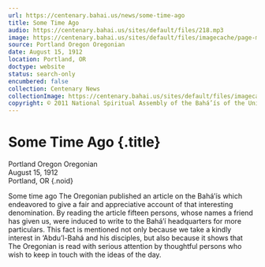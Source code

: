 ```yaml
---
url: https://centenary.bahai.us/news/some-time-ago
title: Some Time Ago
audio: https://centenary.bahai.us/sites/default/files/218.mp3
image: https://centenary.bahai.us/sites/default/files/imagecache/page-main-image/images/press_clippings/08-15-1912%20Portland%20OR%20Oregonian%20Some%20Time%20Ago.png
source: Portland Oregon Oregonian
date: August 15, 1912
location: Portland, OR
doctype: website
status: search-only
encumbered: false
collection: Centenary News
collectionImage: https://centenary.bahai.us/sites/default/files/imagecache/theme-image/main_image/abdulbaha-overview-small_0.jpg
copyright: © 2011 National Spiritual Assembly of the Bahá’ís of the United States
---
```



# Some Time Ago {.title}

Portland Oregon Oregonian  
August 15, 1912  
Portland, OR
{.noid}  



Some time ago The Oregonian published an article on the Bahá’ís which endeavored to give a fair and appreciative account of that interesting denomination. By reading the article fifteen persons, whose names a friend has given us, were induced to write to the Bahá’í headquarters for more particulars. This fact is mentioned not only because we take a kindly interest in ‘Abdu’l-Bahá and his disciples, but also because it shows that The Oregonian is read with serious attention by thoughtful persons who wish to keep in touch with the ideas of the day.